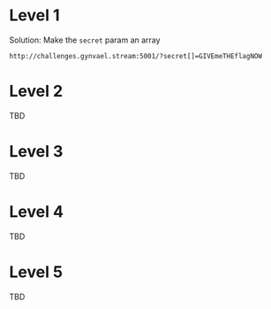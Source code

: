 # Level 1

Solution: Make the `secret` param an array

```
http://challenges.gynvael.stream:5001/?secret[]=GIVEmeTHEflagNOW
```

# Level 2

TBD

# Level 3

TBD

# Level 4
TBD

# Level 5

TBD
